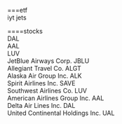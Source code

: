 



===etf      
iyt
jets


====stocks   
DAL   
AAL   
LUV   
JetBlue Airways Corp.	JBLU    
Allegiant Travel Co.	ALGT  
Alaska Air Group Inc.	ALK   
Spirit Airlines Inc.	SAVE    	 
Southwest Airlines Co.	LUV    	 
American Airlines Group Inc.	AAL    
Delta Air Lines Inc.	DAL     	 
United Continental Holdings Inc.	UAL	   












